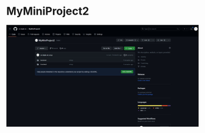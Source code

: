 # MyMiniProject2

![my screenshot](https://github.com/m-triple-m/MyMiniProject2/blob/master/screenshots/Screenshot%202023-09-22%20191141.jpg?raw=true)
